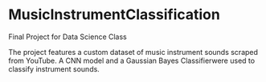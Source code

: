 # MusicInstrumentClassification
Final Project for Data Science Class

The project features a custom dataset of music instrument sounds scraped from YouTube. A CNN model and a Gaussian Bayes Classifierwere used to classify instrument sounds. 
